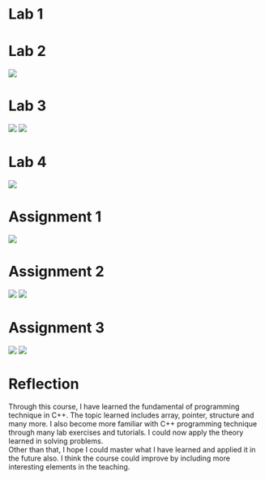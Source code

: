 # Lab 1

# Lab 2
![](https://github.com/LauZhiYing/Programming-Technique-I/blob/main/Lab%20Exercise2.png)
# Lab 3
![](https://github.com/LauZhiYing/Programming-Technique-I/blob/main/Lab%20Exercise3(1).png)
![](https://github.com/LauZhiYing/Programming-Technique-I/blob/main/Lab%20Exercise3(2).png)
# Lab 4
![](https://github.com/LauZhiYing/Programming-Technique-I/blob/main/Lab%20Exercise%204.png)
# Assignment 1
![](https://github.com/LauZhiYing/Programming-Technique-I/blob/main/Assignment%201.png)
# Assignment 2
![](https://github.com/LauZhiYing/Programming-Technique-I/blob/main/Assignment%202(1).png)
![](https://github.com/LauZhiYing/Programming-Technique-I/blob/main/Assignment%202(2).png)
# Assignment 3
![](https://github.com/LauZhiYing/Programming-Technique-I/blob/main/Assignment%203(1)png)
![](https://github.com/LauZhiYing/Programming-Technique-I/blob/main/Assignment%203(2).png)
# Reflection
Through this course, I have learned the fundamental of programming technique in C++. The topic learned includes array, pointer, structure and many more. I also become more familiar with C++ programming technique through many lab exercises and tutorials.  I could now apply the theory learned in solving problems.                                    
Other than that, I hope I could master what I have learned and applied it in the future also. I think the course could improve by including more interesting elements in the teaching.
